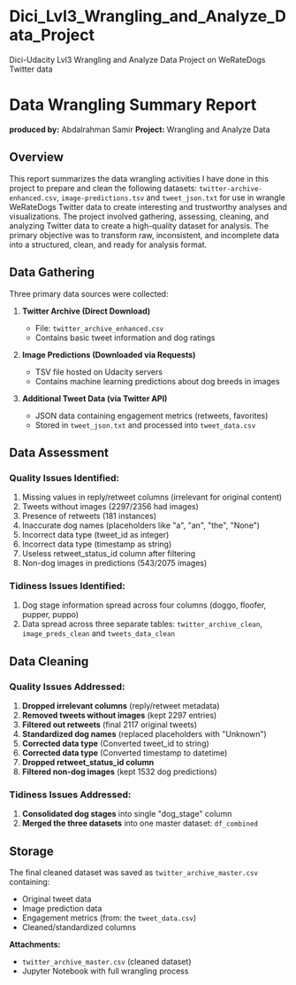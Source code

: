 # Dici_Lvl3_Wrangling_and_Analyze_Data_Project
Dici-Udacity Lvl3 Wrangling and Analyze Data Project on WeRateDogs Twitter data

# Data Wrangling Summary Report

**produced by:** Abdalrahman Samir
**Project:** Wrangling and Analyze Data

## Overview

This report summarizes the data wrangling activities I have done in this project to prepare and clean the following datasets: `twitter-archive-enhanced.csv`, `image-predictions.tsv` and `tweet_json.txt` for use in wrangle WeRateDogs Twitter data to create interesting and trustworthy analyses and visualizations. The project involved gathering, assessing, cleaning, and analyzing Twitter data to create a high-quality dataset for analysis. The primary objective was to transform raw, inconsistent, and incomplete data into a structured, clean, and ready for analysis format.

## Data Gathering
Three primary data sources were collected:

1. **Twitter Archive (Direct Download)**
   - File: `twitter_archive_enhanced.csv`
   - Contains basic tweet information and dog ratings

2. **Image Predictions (Downloaded via Requests)**
   - TSV file hosted on Udacity servers
   - Contains machine learning predictions about dog breeds in images

3. **Additional Tweet Data (via Twitter API)**
   - JSON data containing engagement metrics (retweets, favorites)
   - Stored in `tweet_json.txt` and processed into `tweet_data.csv`


## Data Assessment

### Quality Issues Identified:
1. Missing values in reply/retweet columns (irrelevant for original content)
2. Tweets without images (2297/2356 had images)
3. Presence of retweets (181 instances)
4. Inaccurate dog names (placeholders like "a", "an", "the", "None")
5. Incorrect data type (tweet_id as integer)
6. Incorrect data type (timestamp as string)
7. Useless retweet_status_id column after filtering
8. Non-dog images in predictions (543/2075 images)

### Tidiness Issues Identified:
1. Dog stage information spread across four columns (doggo, floofer, pupper, puppo)
2. Data spread across three separate tables: `twitter_archive_clean`, `image_preds_clean` and `tweets_data_clean`

## Data Cleaning

### Quality Issues Addressed:
1. **Dropped irrelevant columns** (reply/retweet metadata)
2. **Removed tweets without images** (kept 2297 entries)
3. **Filtered out retweets** (final 2117 original tweets)
4. **Standardized dog names** (replaced placeholders with "Unknown")
5. **Corrected data type** (Converted tweet_id to string)
6. **Corrected data type** (Converted timestamp to datetime)
7. **Dropped retweet_status_id column**
8. **Filtered non-dog images** (kept 1532 dog predictions)

### Tidiness Issues Addressed:
1. **Consolidated dog stages** into single "dog_stage" column
2. **Merged the three datasets** into one master dataset: `df_combined`

## Storage
The final cleaned dataset was saved as `twitter_archive_master.csv` containing:
- Original tweet data
- Image prediction data
- Engagement metrics (from: the `tweet_data.csv`)
- Cleaned/standardized columns

**Attachments:**  
- `twitter_archive_master.csv` (cleaned dataset)
- Jupyter Notebook with full wrangling process
